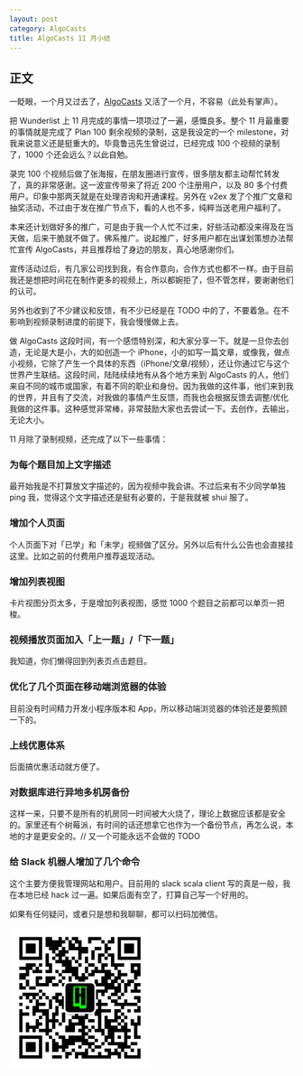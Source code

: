 ```yaml
---
layout: post
category: AlgoCasts
title: AlgoCasts 11 月小结
---
```


## 正文

一眨眼，一个月又过去了，[AlgoCasts](https://algocasts.io) 又活了一个月，不容易（此处有掌声）。

把 Wunderlist 上 11 月完成的事情一项项过了一遍，感慨良多。整个 11 月最重要的事情就是完成了 Plan 100 剩余视频的录制，这是我设定的一个 milestone，对我来说意义还是挺重大的。毕竟鲁迅先生曾说过，已经完成 100 个视频的录制了，1000 个还会远么？以此自勉。

录完 100 个视频后做了张海报，在朋友圈进行宣传，很多朋友都主动帮忙转发了，真的非常感谢。这一波宣传带来了将近 200 个注册用户，以及 80 多个付费用户。印象中那两天就是在处理咨询和开通课程。另外在 v2ex 发了个推广文章和抽奖活动，不过由于发在推广节点下，看的人也不多，纯粹当送老用户福利了。

本来还计划做好多的推广，可是由于我一个人忙不过来，好些活动都没来得及在当天做，后来干脆就不做了。佛系推广。说起推广，好多用户都在出谋划策想办法帮忙宣传 AlgoCasts，并且推荐给了身边的朋友，真心地感谢你们。

宣传活动过后，有几家公司找到我，有合作意向，合作方式也都不一样。由于目前我还是想把时间花在制作更多的视频上，所以都婉拒了，但不管怎样，要谢谢他们的认可。

另外也收到了不少建议和反馈，有不少已经是在 TODO 中的了，不要着急。在不影响到视频录制进度的前提下，我会慢慢做上去。

做 AlgoCasts 这段时间，有一个感悟特别深，和大家分享一下。就是一旦你去创造，无论是大是小，大的如创造一个 iPhone，小的如写一篇文章，或像我，做点小视频，它除了产生一个具体的东西（iPhone/文章/视频），还让你通过它与这个世界产生联结。这段时间，陆陆续续地有从各个地方来到 AlgoCasts 的人，他们来自不同的城市或国家，有着不同的职业和身份。因为我做的这件事，他们来到我的世界，并且有了交流，对我做的事情产生反馈，而我也会根据反馈去调整/优化我做的这件事。这种感觉非常棒，非常鼓励大家也去尝试一下。去创作，去输出，无论大小。

11 月除了录制视频，还完成了以下一些事情：

### 为每个题目加上文字描述

最开始我是不打算放文字描述的，因为视频中我会讲。不过后来有不少同学单独 ping 我，觉得这个文字描述还是挺有必要的，于是我就被 shui 服了。

### 增加个人页面

个人页面下对「已学」和「未学」视频做了区分。另外以后有什么公告也会直接挂这里。比如之前的付费用户推荐返现活动。

### 增加列表视图

卡片视图分页太多，于是增加列表视图，感觉 1000 个题目之前都可以单页一把梭。

### 视频播放页面加入「上一题」/「下一题」

我知道，你们懒得回到列表页点击题目。

### 优化了几个页面在移动端浏览器的体验

目前没有时间精力开发小程序版本和 App，所以移动端浏览器的体验还是要照顾一下的。

### 上线优惠体系

后面搞优惠活动就方便了。

### 对数据库进行异地多机房备份

这样一来，只要不是所有的机房同一时间被大火烧了，理论上数据应该都是安全的。家里还有个树莓派，有时间的话还想拿它也作为一个备份节点，再怎么说，本地的才是更安全的。// 又一个可能永远不会做的 TODO

### 给 Slack 机器人增加了几个命令

这个主要方便我管理网站和用户。目前用的 slack scala client 写的真是一般，我在本地已经 hack 过一遍。如果后面有空了，打算自己写一个好用的。

如果有任何疑问，或者只是想和我聊聊，都可以扫码加微信。

<img width="250px" src="/assets/img/2018/11/6/hawstein-studio-wechat.jpeg" />
